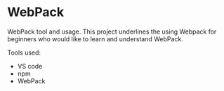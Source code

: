 # WebPack
WebPack tool and usage.
This project underlines the using Webpack for beginners who would like to learn and understand WebPack.

Tools used:
- VS code
- npm
- WebPack
